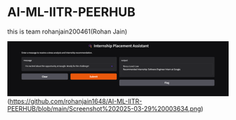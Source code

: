 # AI-ML-IITR-PEERHUB
this is team rohanjain200461(Rohan Jain)



![the relevant outputs are](https://github.com/rohanjain1648/AI-ML-IITR-PEERHUB/blob/main/Screenshot%202025-03-29%20003134.png)(https://github.com/rohanjain1648/AI-ML-IITR-PEERHUB/blob/main/Screenshot%202025-03-29%20003634.png)


